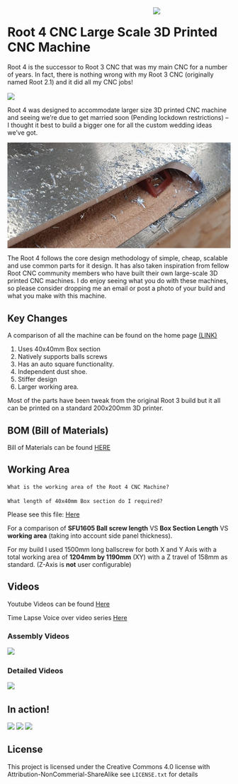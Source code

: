 <img align="right" width=175 src="https://raw.githubusercontent.com/RootCNC/Root-4-CNC/master/Media/R_Logo.png" />

# Root 4 CNC Large Scale 3D Printed CNC Machine
Root 4 is the successor to Root 3 CNC that was my main CNC for a number of years. In fact, there is nothing wrong with my Root 3 CNC (originally named Root 2.1) and it did all my CNC jobs!

<img align="center" width=600 src="https://raw.githubusercontent.com/RootCNC/Root-4-CNC/master/Media/MainImg.jpg" />

Root 4 was designed to accommodate larger size 3D printed CNC machine and seeing we’re due to get married soon (Pending lockdown restrictions) – I thought it best to build a bigger one for all the custom wedding ideas we’ve got.

<img align="center" width=600 src="https://raw.githubusercontent.com/RootCNC/Root-4-CNC/master/Media/Root_4_Ally.jpg" />

The Root 4 follows the core design methodology of simple, cheap, scalable and use common parts for it design. It has also taken inspiration from fellow Root CNC community members who have built their own large-scale 3D printed CNC machines. I do enjoy seeing what you do with these machines, so please consider dropping me an email or post a photo of your build and what you make with this machine.

 ## Key Changes
 A comparison of all the machine can be found on the home page [(LINK)](https://rootcnc.com/)
 1.  Uses 40x40mm Box section
2.  Natively supports balls screws
3.  Has an auto square functionality.
4.  Independent dust shoe.
5.  Stiffer design
6.  Larger working area.

Most of the parts have been tweak from the original Root 3 build but it all can be printed on a standard 200x200mm 3D printer.
## BOM (Bill of Materials)
Bill of Materials can be found [HERE](https://rootcnc.com/root-4-bill-of-materials/)

## Working Area

    What is the working area of the Root 4 CNC Machine?

    What length of 40x40mm Box section do I required?

Please see this file: [Here](https://github.com/RootCNC/Root-4-CNC/blob/master/Working%20Area.xlsx)

For a comparison of **SFU1605 Ball screw length** VS **Box Section Length** VS **working area** (taking into account side panel thickness).

For my build I used 1500mm long ballscrew for both X and Y Axis with a total working area of **1204mm by 1190mm** (XY) with a Z travel of 158mm as standard. (Z-Axis is **not** user configurable)

## Videos
Youtube Videos can be found  [Here](https://www.youtube.com/sailorpete12)

Time Lapse Voice over video series  [Here](https://www.youtube.com/playlist?list=PL5hghy18PulVQLauypyohv9KJJGx_RQMZ)
### Assembly Videos
[![](http://img.youtube.com/vi/JoyMASlxskQ/0.jpg)](http://www.youtube.com/watch?v=JoyMASlxskQ "")
### Detailed Videos
[![](http://img.youtube.com/vi/6tHN1ftT5lI/0.jpg)](http://www.youtube.com/watch?v=6tHN1ftT5lI "")
## In action!
[![](http://img.youtube.com/vi/OX2FyZha2Zk/0.jpg)](http://www.youtube.com/watch?v=OX2FyZha2Zk "")
[![](http://img.youtube.com/vi/DdyRnfVLRq8/0.jpg)](http://www.youtube.com/watch?v=DdyRnfVLRq8 "")
[![](http://img.youtube.com/vi/58G44EHEyc4/0.jpg)](http://www.youtube.com/watch?v=58G44EHEyc4 "")

## License

This project is licensed under the Creative Commons 4.0 license with 
Attribution-NonCommerial-ShareAlike see `LICENSE.txt` for details




